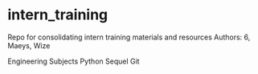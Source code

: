 # intern_training
Repo for consolidating intern training materials and resources
Authors: 6, Maeys, Wize

Engineering Subjects
    Python
    Sequel
    Git
